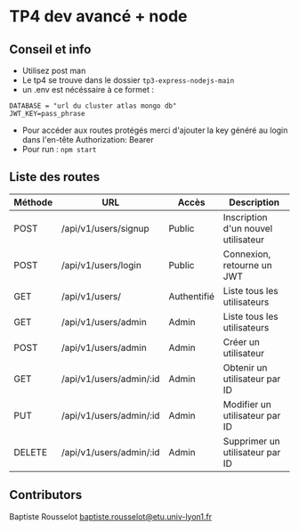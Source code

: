 # TP4 dev avancé + node
## Conseil et info

- Utilisez post man 
- Le tp4 se trouve dans le dossier ```tp3-express-nodejs-main```
- un .env est nécéssaire à ce formet : 
```
DATABASE = "url du cluster atlas mongo db"
JWT_KEY=pass_phrase
```
- Pour accéder aux routes protégés merci d'ajouter la key généré au login dans l'en-tête Authorization: Bearer <token>
- Pour run : `npm start`
## Liste des routes

| Méthode | URL                        | Accès         | Description                        |
|---------|----------------------------|---------------|------------------------------------|
| POST    | /api/v1/users/signup       | Public        | Inscription d'un nouvel utilisateur|
| POST    | /api/v1/users/login        | Public        | Connexion, retourne un JWT         |
| GET     | /api/v1/users/             | Authentifié   | Liste tous les utilisateurs        |
| GET     | /api/v1/users/admin        | Admin         | Liste tous les utilisateurs        |
| POST    | /api/v1/users/admin        | Admin         | Créer un utilisateur               |
| GET     | /api/v1/users/admin/:id    | Admin         | Obtenir un utilisateur par ID      |
| PUT     | /api/v1/users/admin/:id    | Admin         | Modifier un utilisateur par ID     |
| DELETE  | /api/v1/users/admin/:id    | Admin         | Supprimer un utilisateur par ID    |

## Contributors 

Baptiste Rousselot
baptiste.rousselot@etu.univ-lyon1.fr